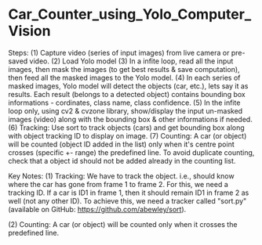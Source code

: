 # Car_Counter_using_Yolo_Computer_Vision
 
Steps:
(1) Capture video (series of input images) from live camera or pre-saved video.
(2) Load Yolo model
(3) In a infite loop, read all the input images, then mask the images (to get best results & save computation), 
    then feed all the masked images to the Yolo model.
(4) In each series of masked images, Yolo model will detect the objects (car, etc.), lets say it as results. 
    Each result (belongs to a detected object) contains bounding box informations - cordinates, class name, class confidence.
(5) In the infite loop only, using cv2 & cvzone library, show/display the input un-masked images (video) along with the bounding box & other informations if needed.
(6) Tracking: Use sort to track objects (cars) and get bounding box along with object tracking ID to display on image.
(7) Counting: A car (or object) will be counted (object ID added in the list) only when it's centre point crosses (specific +- range) the predefined line. To avoid duplicate counting, check that a object id should not be added already in the counting list.


Key Notes:
(1) Tracking:
    We have to track the object. i.e., should know where the car has gone from frame 1 to frame 2.
    For this, we need a tracking ID. If a car is ID1 in frame 1, then it should remain ID1 in frame 2 as well (not any other ID).
    To achieve this, we need a tracker called "sort.py" (available on GitHub: https://github.com/abewley/sort).

(2) Counting: 
    A car (or object) will be counted only when it crosses the predefined line.

